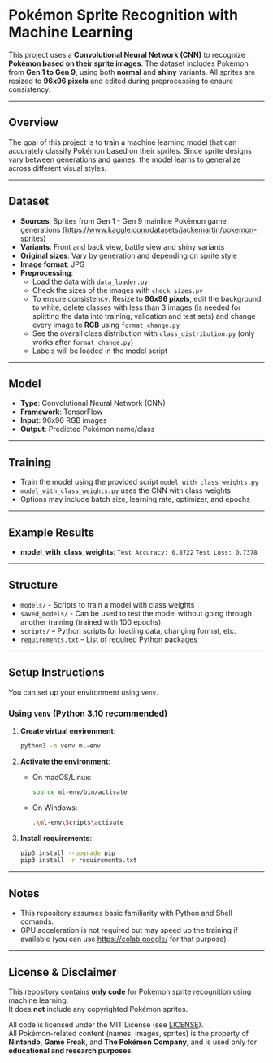 # Pokémon Sprite Recognition with Machine Learning


This project uses a **Convolutional Neural Network (CNN)** to recognize **Pokémon based on their sprite images**. The dataset includes Pokémon from **Gen 1 to Gen 9**, using both **normal** and **shiny** variants. All sprites are resized to **96x96 pixels** and edited during preprocessing to ensure consistency.

---

## Overview

The goal of this project is to train a machine learning model that can accurately classify Pokémon based on their sprites. Since sprite designs vary between generations and games, the model learns to generalize across different visual styles.

---

## Dataset

- **Sources**: Sprites from Gen 1 - Gen 9 mainline Pokémon game generations (https://www.kaggle.com/datasets/jackemartin/pokemon-sprites)
- **Variants**: Front and back view, battle view and shiny variants
- **Original sizes**: Vary by generation and depending on sprite style
- **Image format**: JPG
- **Preprocessing**:
  - Load the data with `data_loader.py`
  - Check the sizes of the images with `check_sizes.py`
  - To ensure consistency: Resize to **96x96 pixels**, edit the background to white, delete classes with less than 3 images (is needed for splitting the data into training, validation and test sets) and change every image to **RGB** using `format_change.py`
  - See the overall class distribution with `class_distribution.py` (only works after `format_change.py`)
  - Labels will be loaded in the model script

---

## Model

- **Type**: Convolutional Neural Network (CNN)
- **Framework**: TensorFlow
- **Input**: 96x96 RGB images
- **Output**: Predicted Pokémon name/class

---

## Training
- Train the model using the provided script `model_with_class_weights.py`
- `model_with_class_weights.py` uses the CNN with class weights
- Options may include batch size, learning rate, optimizer, and epochs

---

## Example Results
- **model_with_class_weights**: `Test Accuracy: 0.8722` `Test Loss: 0.7378`

---

## Structure

- `models/` - Scripts to train a model with class weights
- `saved_models/` - Can be used to test the model without going through another training (trained with 100 epochs)
- `scripts/` – Python scripts for loading data, changing format, etc.
- `requirements.txt` – List of required Python packages

---

## Setup Instructions

You can set up your environment using `venv`.


### Using `venv` (Python 3.10 recommended)

1. **Create virtual environment**:
   ```bash
   python3 -m venv ml-env
   ```

2. **Activate the environment**:
   - On macOS/Linux:
     ```bash
     source ml-env/bin/activate
     ```
   - On Windows:
     ```bash
     .\ml-env\Scripts\activate
     ```

3. **Install requirements**:
   ```bash
   pip3 install --upgrade pip
   pip3 install -r requirements.txt
   ```
   
---

## Notes

- This repository assumes basic familiarity with Python and Shell comands.
- GPU acceleration is not required but may speed up the training if available (you can use https://colab.google/ for that purpose).

---

## License & Disclaimer

This repository contains **only code** for Pokémon sprite recognition using machine learning.  
It does **not** include any copyrighted Pokémon sprites.

All code is licensed under the MIT License (see [LICENSE](./LICENSE)).  
All Pokémon-related content (names, images, sprites) is the property of **Nintendo**, **Game Freak**, and **The Pokémon Company**, and is used only for **educational and research purposes**.

